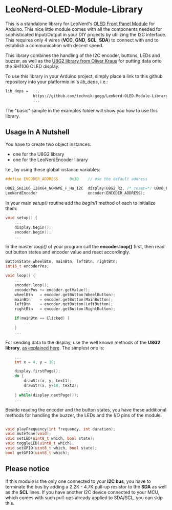 # LeoNerd-OLED-Module-Library

This is a standalone library for LeoNerd's [OLED Front Panel Module](https://www.tindie.com/products/leonerd/oled-front-panel-module/) for Arduino.
This nice little module comes with all the components needed for sophisticated Input/Output in your DIY projects by utilizing the I2C interface. This requires only 4 wires (**VCC**, **GND**, **SCL**, **SDA**) to connect with and to establish a communication with decent speed.

This library combines the handling of the I2C encoder, buttons, LEDs and buzzer, as well as the [U8G2 library from Oliver Kraus](https://github.com/olikraus/u8g2) for putting data onto the SH1106 OLED display.

To use this library in your Arduino project, simply place a link to this github repository into your platformio.ini's *lib_deps*, i.e.:

```bash
lib_deps =  ...
            https://github.com/technik-gegg/LeoNerd-OLED-Module-Library.git
            ...
```

The "basic" sample in the examples folder will show you how to use this library.

## Usage In A Nutshell

You have to create two object instances:

+ one for the U8G2 library
+ one for the LeoNerdEncoder library

I.e., by using these global instance variables:

```cpp
#define ENCODER_ADDRESS     0x3D    // use the default address

U8G2_SH1106_128X64_NONAME_F_HW_I2C  display(U8G2_R2, /* reset=*/ U8X8_PIN_NONE);
LeoNerdEncoder                      encoder(ENCODER_ADDRESS);

```

In your main *setup()* routine add the *begin()* method of each to initialize them:

```cpp
void setup() {
    ...
    display.begin();
    encoder.begin();
    ...
```

In the master *loop()* of your program call the **encoder.loop()** first, then read out button states and encoder value and react accordingly.

```cpp
ButtonState wheelBtn, mainBtn, leftBtn, rightBtn;
int16_t encoderPos;

void loop() {
    ...
    encoder.loop();
    encoderPos += encoder.getValue();
    wheelBtn   = encoder.getButton(WheelButton);
    mainBtn    = encoder.getButton(MainButton);
    leftBtn    = encoder.getButton(LeftButton);
    rightBtn   = encoder.getButton(RightButton);

    if(mainBtn == Clicked) {
        ...
    }
    ...
```

For sending data to the display, use the well known methods of the **U8G2 library**, [as explained here](https://github.com/olikraus/u8g2/wiki/u8g2reference). The simplest one is:

```cpp
    ...
    int x = 4, y = 10;

    display.firstPage();
    do {
        drawStr(x, y, text1);
        drawStr(x, y+10, text2);
        ...
    } while(display.nextPage());
    ...
```

Beside reading the encoder and the button states, you have these additional methods for handling the buzzer, the LEDs and the I/O pins of the module.

```cpp

void playFrequency(int frequency, int duration);
void muteTone(void);
void setLED(uint8_t which, bool state);
void toggleLED(uint8_t which);
void setGPIO(uint8_t which, bool state);
bool getGPIO(uint8_t which);
```

## Please notice

If this module is the only one connected to your **I2C bus**, you have to terminate the bus by adding a 2.2K - 4.7K pull-up resistor to the **SDA** as well as the **SCL** lines.
If you have another I2C device connected to your MCU, which comes with such pull-ups already applied to SDA/SCL, you can skip this.
